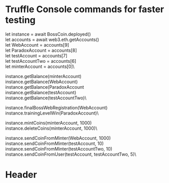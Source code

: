 # Truffle Console commands for faster testing

let instance = await BossCoin.deployed()\
let accounts = await web3.eth.getAccounts()\
let WebAccount = accounts[9]\
let ParadoxAccount = accounts[8]\
let testAccount = accounts[7]\
let testAccountTwo = accounts[6]\
let minterAccount = accounts[0]\

instance.getBalance(minterAccount)\
instance.getBalance(WebAccount)\
instance.getBalance(ParadoxAccount\
instance.getBalance(testAccount)\
instance.getBalance(testAccountTwo)\

instance.finalBossWebRegistration(WebAccount)\
instance.trainingLevelWin(ParadoxAccount)\

instance.mintCoins(minterAccount, 1000)\
instance.deleteCoins(minterAccount, 1000)\

instance.sendCoinFromMinter(WebAccount, 1000)\
instance.sendCoinFromMinter(testAccount, 10)\
instance.sendCoinFromMinter(testAccountTwo, 10)\
instance.sendCoinFromUser(testAccount, testAccountTwo, 5)\

# Header